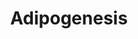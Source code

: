---
annotations:
- id: PW:0000650
  parent: signaling pathway
  type: Pathway Ontology
  value: signaling pathway pertinent to development
authors:
- MaintBot
- MartijnVanIersel
- Khanspers
- Mkutmon
- Egonw
citedin:
- link: PMC5727169
  title: 'Heart Failure Phenotypes Induced by Knockdown of DAPIT in Zebrafish: A New
    Insight into Mechanism of Dilated Cardiomyopathy (2017)'
description: The different classess of factors involved in adipogenesis are shown.
  Adipogenesis is the process by which fat cells differentiate from predadipocytes
  to adipocytes (fat cells). Adipose tissue, composed of white and brown adipose tissue,
  is composed of adipocytes. This pathway is primarily studied to understand factors
  that contribute to obesity and diabetes. Transcriptional and hormonal regulators
  of adipocyte formation are indicated.
last-edited: 2018-11-16
organisms:
- Danio rerio
redirect_from:
- /index.php/Pathway:WP1331
- /instance/WP1331
- /instance/WP1331_r101904
revision: r101904
schema-jsonld:
- '@context': https://schema.org/
  '@id': https://wikipathways.github.io/pathways/WP1331.html
  '@type': Dataset
  creator:
    '@type': Organization
    name: WikiPathways
  description: The different classess of factors involved in adipogenesis are shown.
    Adipogenesis is the process by which fat cells differentiate from predadipocytes
    to adipocytes (fat cells). Adipose tissue, composed of white and brown adipose
    tissue, is composed of adipocytes. This pathway is primarily studied to understand
    factors that contribute to obesity and diabetes. Transcriptional and hormonal
    regulators of adipocyte formation are indicated.
  keywords:
  - AGPAT2
  - CDKN1A
  - FOXO1A
  - FZD1
  - GADD45A
  - GADD45B
  - GATA3
  - GH1
  - ID3
  - KLF7
  - LEP
  - LOC100001938
  - LOC100006043
  - LOC557385
  - LOC558422
  - LOC559281
  - LOC560032
  - LOC565310
  - LOC566983
  - LOC567485
  - LOC797300
  - LPL
  - MEF2B
  - STAT2
  - TGFB1
  - adfp
  - adipoql
  - agt
  - ahr1b
  - bmp1a
  - bmp2b
  - bmp4
  - cebpa
  - cebpb
  - cebpd
  - cntfr
  - copeb
  - creb1
  - ctnnb1
  - cugbp1
  - cyp26a1
  - cyp26c1
  - e2f4
  - egr2b
  - epas1
  - fas
  - frzb
  - gata2a
  - gata4
  - gtf3aa
  - hif1ab
  - hnf1a
  - igf1
  - il6st
  - ins
  - lmna
  - lpin1
  - mbnl1
  - mef2a
  - mef2cb
  - mef2d
  - mif
  - ncoa1
  - ncoa2
  - ncor1
  - ncor2
  - nr1h3
  - nr2f1a
  - nr3c1
  - pck1
  - pparab
  - ppardb
  - pparg
  - ppargc1al
  - ptgisl
  - rb1
  - rbl1
  - roraa
  - rxraa
  - scdb
  - serpine1
  - si:ch211-134j6.3
  - smad3b
  - socs1
  - sp1
  - srebf1
  - stat1a
  - stat3
  - wnt1
  - wnt10b
  - wnt5b
  - wwtr1
  - zgc:109940
  - zgc:111859
  - zgc:123260
  - zgc:153939
  - zgc:76966
  - zgc:77867
  - zmpste24
  license: CC0
  name: Adipogenesis
seo: CreativeWork
title: Adipogenesis
wpid: WP1331
---
